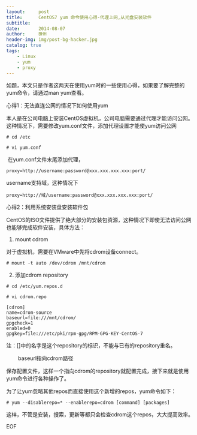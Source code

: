 ```yaml
---
layout:     post
title:      CentOS7 yum 命令使用心得-代理上网,从光盘安装软件
subtitle:   
date:       2014-08-07
author:     BHH
header-img: img/post-bg-hacker.jpg
catalog: true
tags:
    - Linux
    - yum
    - proxy
---
```



如题，本文只是作者这两天在使用yum时的一些使用心得，如果要了解完整的yum命令，请通过man yum查看。



心得1：无法直连公网的情况下如何使用yum

本人是在公司电脑上安装CentOS虚拟机，公司电脑需要通过代理才能访问公网。这种情况下，需要修改yum.conf文件，添加代理设置才能使yum访问公网

`# cd /etc`

`# vi yum.conf`

 在yum.conf文件末尾添加代理，

`proxy=http://username:password@xxx.xxx.xxx.xxx:port/`

username支持域，这种情况下

`proxy=http://域/username:password@xxx.xxx.xxx.xxx:port/`



心得2：利用系统安装盘安装软件包

CentOS的ISO文件提供了绝大部分的安装包资源，这种情况下即使无法访问公网也能够完成软件安装，具体方法：

1. mount cdrom

对于虚拟机，需要在VMware中先将cdrom设备connect。

`# mount -t auto /dev/cdrom /mnt/cdrom`



2. 添加cdrom repository

`# cd /etc/yum.repos.d`

`# vi cdrom.repo`
```
[cdrom]
name=cdrom-source
baseurl=file:///mnt/cdrom/
gpgcheck=1
enabled=0
gpgkey=file:///etc/pki/rpm-gpg/RPM-GPG-KEY-CentOS-7
```

注：[]中的名字是这个repository的标识，不能与已有的repository重名。

        baseurl指向cdrom路径

保存配置文件，这样一个指向cdrom的repository就配置完成，接下来就是使用yum命令进行各种操作了。

为了让yum忽略其他repos而直接使用这个新增的repos，yum命令如下：

`# yum --disablerepo=* --enablerepo=cdrom [command] [packages]`

这样，不管是安装，搜索，更新等都只会检查cdrom这个repos，大大提高效率。



EOF
